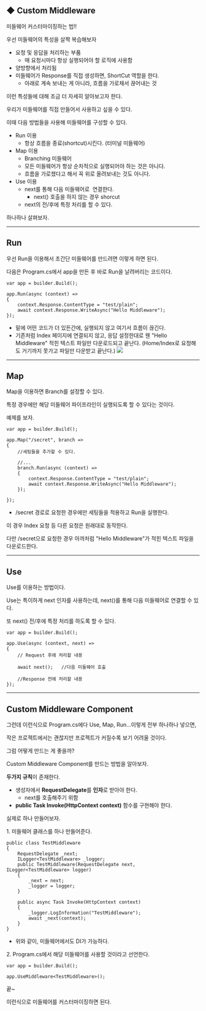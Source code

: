 ## ◆ Custom Middleware

미들웨어 커스터마이징하는 법!!

우선 미들웨어의 특성을 살짝 복습해보자

-   요청 및 응답을 처리하는 부품
    -   매 요청시마다 항상 실행되어야 할 로직에 사용함
-   양방향에서 처리됨
-   미들웨어가 Response를 직접 생성하면, ShortCut 역할을 한다.
    -   아래로 계속 보내는 게 아니라, 흐름을 가로채서 끊어내는 것

이런 특성들에 대해 조금 더 자세히 알아보고자 한다.

우리가 미들웨어를 직접 만들어서 사용하고 싶을 수 있다.

이때 다음 방법들을 사용해 미들웨어를 구성할 수 있다.

-   Run 이용
    -   항상 흐름을 종료(shortcut)시킨다. (터미널 미들웨어)
-   Map 이용
    -   Branching 미들웨어
    -   모든 미들웨어가 항상 순차적으로 실행되어야 하는 것은 아니다.
    -   흐름을 가로챘다고 해서 꼭 위로 올려보내는 것도 아니다.
-   Use 이용
    -   next를 통해 다음 미들웨어로  연결한다.
        -   next() 호출을 하지 않는 경우 shorcut
    -   next의 전/후에 특정 처리를 할 수 있다.

하나하나 살펴보자.

---

## Run

우선 Run을 이용해서 초간단 미들웨어를 만드려면 이렇게 하면 된다.

다음은 Program.cs에서 app을 만든 후 바로 Run을 날려버리는 코드이다.

```
var app = builder.Build();

app.Run(async (context) =>
{
    context.Response.ContentType = "test/plain";
    await context.Response.WriteAsync("Hello Middleware");
});
```

-   밑에 어떤 코드가 더 있든간에, 실행되지 않고 여기서 흐름이 끊긴다.
-   기존처럼 Index 페이지에 연결되지 않고, 응답 설정한대로 웬 "Hello Middleware" 적힌 텍스트 파일만 다운로드되고 끝난다. (Home/Index로 요청해도 거기까지 못가고 파일만 다운받고 끝난다.) ![](https://img1.daumcdn.net/thumb/R1280x0/?scode=mtistory2&fname=https%3A%2F%2Fblog.kakaocdn.net%2Fdn%2FbCFYCb%2FbtsGErWKmBh%2F5qikZKj7OwQoWxhPuwm971%2Fimg.png)

---

## Map

Map을 이용하면 Branch를 설정할 수 있다.

특정 경우에만 해당 미들웨어 파이프라인이 실행되도록 할 수 있다는 것이다.

예제를 보자.

```
var app = builder.Build();

app.Map("/secret", branch =>
{
    //세팅들을 추가할 수 있다.

    //...
    branch.Run(async (context) =>
    {
        context.Response.ContentType = "test/plain";
        await context.Response.WriteAsync("Hello Middleware");
    });

});
```

-   /secret 경로로 요청한 경우에만 세팅들을 적용하고 Run을 실행한다.

이 경우 Index 요청 등 다른 요청은 원래대로 동작한다.

다만 /secret으로 요청한 경우 아까처럼 "Hello Middleware"가 적힌 텍스트 파일을 다운로드한다.

---

## Use

Use를 이용하는 방법이다.

Use는 특이하게 next 인자를 사용하는데, next()를 통해 다음 미들웨어로 연결할 수 있다.

또 next() 전/후에 특정 처리를 하도록 할 수 있다.

```
var app = builder.Build();

app.Use(async (context, next) =>
{
    // Request 후에 처리할 내용

    await next();   //다음 미들웨어 호출

    //Response 전에 처리할 내용
});
```

---

## Custom Middleware Component

그런데 이런식으로 Program.cs에다 Use, Map, Run...이렇게 전부 하나하나 넣으면,

작은 프로젝트에서는 괜찮지만 프로젝트가 커질수록 보기 어려울 것이다.

그럼 어떻게 만드는 게 좋을까?

Custom Middleware Component를 만드는 방법을 알아보자.

**두가지 규칙**이 존재한다.

-   생성자에서 **RequestDelegate**를 **인자**로 받아야 한다.
    -   next를 호출해주기 위함
-   **public Task Invoke(HttpContext context)** 함수를 구현해야 한다.

실제로 하나 만들어보자.

1\. 미들웨어 클래스를 하나 만들어준다.

```
public class TestMiddleware
{
    RequestDelegate _next;
    ILogger<TestMiddleware> _logger;
    public TestMiddleware(RequestDelegate next, ILogger<TestMiddleware> logger)
    {
        _next = next;
        _logger = logger;
    }

    public async Task Invoke(HttpContext context)
    {
        _logger.LogInformation("TestMiddleware");
        await _next(context);
    }
}
```

-   위와 같이, 미들웨어에서도 DI가 가능하다. 

2\. Program.cs에서 해당 미들웨어를 사용할 것이라고 선언한다.

```
var app = builder.Build();

app.UseMiddleware<TestMiddleware>();
```

끝~

이런식으로 미들웨어를 커스터마이징하면 된다.
